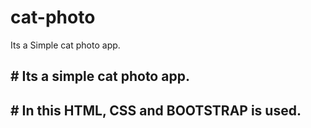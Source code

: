 # cat-photo
Its a Simple cat photo app.

## # Its a simple cat photo app.
## # In this HTML, CSS and BOOTSTRAP is used.
